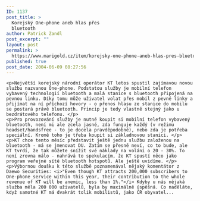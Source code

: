 ```yaml
---
ID: 1137
post_title: >
  Korejský One-phone aneb hlas přes
  bluetooth
author: Patrick Zandl
post_excerpt: ""
layout: post
permalink: >
  https://www.marigold.cz/item/korejsky-one-phone-aneb-hlas-pres-bluetooth
published: true
post_date: 2004-06-09 08:27:56
---
```

	<p>Největší korejský národní operátor KT letos spustil zajímavou novou službu nazvanou One-phone. Podstatou služby je mobilní telefon vybavený technologií bluetooth a malá stanice s bluetooth připojená na pevnou linku. Díky tomu může uživatel volat přes mobil z pevné linky a přijímat na ní příchozí hovory - o přenos hlasu ze stanice do mobilu se postará právě bluetooth. Princip je tedy vlastně stejný jako u bezdrátového telefonu. </p>
	<p>Pro provozování služby je nutné koupit si mobilní telefon vybavený bluetooth, není mi ale zcela jasné, zda funguje každý (v režimu headset/handsfree - to je docela pravděpodobné), nebo zda je potřeba speciální. Kromě toho je třeba koupit si základnovou stanici. </p>
	<p>KT chce tento měsíc představit ještě jednu službu založenou na bluetooth - má se jmenovat DU. Zatím se přesně neví, co to bude, ale KT tvrdí, že tak můžete snížit své náklady na volání o 20 - 30%. To není zrovna málo - nahrává to spekulacím, že KT spustí něco jako program veřejné sítě bluetooth hotspotů. Ale ještě uvidíme. </p>
	<p>Výbornou doušku k této službě poznamenával nějaký komentátor z Daewo Securities: <i>"Even though KT attracts 200,000 subscribers to One-phone service within this year, their contribution to the whole revenue of KT will be anemic, less than 1%."</i> Kdyby u nás nějaká služba měla 200 000 uživatelů, byla by maximálně úspěšná. Co naděláte, když samotné KT má dvakrát tolik mobilistů, jako ČR obyvatel...
</p>